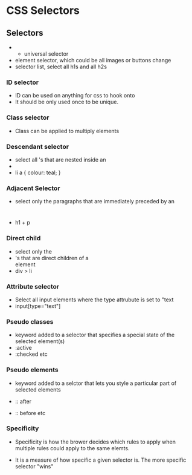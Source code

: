 # CSS Selectors
## Selectors
- * universal selector
- element selector, which could be all images or buttons change 
- selector list, select all h1s and all h2s

### ID selector
- ID can be used on anything for css to hook onto
- It should be only used once to be unique.


### Class selector
- Class can be applied to multiply elements 

### Descendant selector
- select all <a>'s that are nested inside an <li>
- li a {
    colour: teal;
}
### Adjacent Selector
- select only the paragraphs that are immediately preceded by an <h1>
 - h1 + p

 ### Direct child
 - select only the <li>'s that are direct children of a <div> element
 - div > li

 ### Attribute selector
 - Select all input elements where the type attrubute is set to "text
 - input[type="text"]

 ### Pseudo classes
 - keyword added to a selector that specifies a special state of the selected element(s)
 - :active
 - :checked 
 etc

 ### Pseudo elements
 - keyword added to a selctor that lets you style a particular part of selected elements

 - :: after
 - :: before
 etc

 ### Specificity
 - Specificity is how the brower decides which rules to apply when multiple rules could apply to the same elemts. 

 - It is a measure of how specific a given selector is. The more specific selector "wins"

